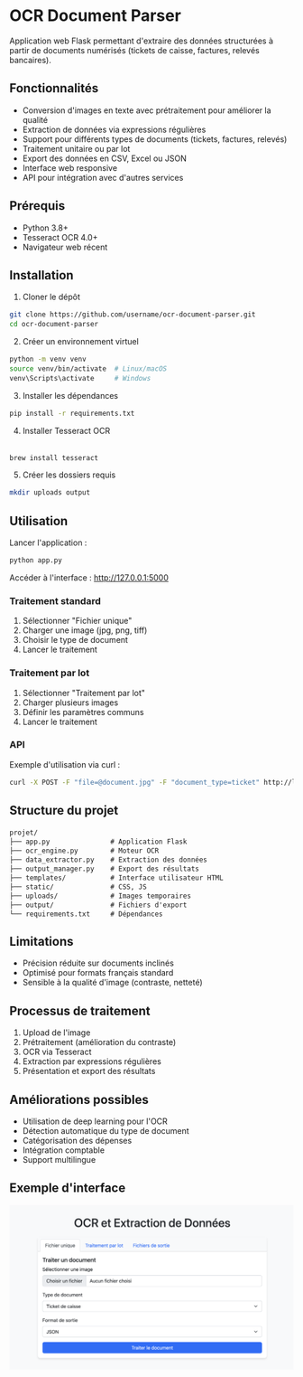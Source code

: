 # OCR Document Parser

Application web Flask permettant d'extraire des données structurées à partir de documents numérisés (tickets de caisse, factures, relevés bancaires).

## Fonctionnalités

- Conversion d'images en texte avec prétraitement pour améliorer la qualité
- Extraction de données via expressions régulières
- Support pour différents types de documents (tickets, factures, relevés)
- Traitement unitaire ou par lot
- Export des données en CSV, Excel ou JSON
- Interface web responsive
- API pour intégration avec d'autres services

## Prérequis

- Python 3.8+
- Tesseract OCR 4.0+
- Navigateur web récent

## Installation

1. Cloner le dépôt
```bash
git clone https://github.com/username/ocr-document-parser.git
cd ocr-document-parser
```

2. Créer un environnement virtuel
```bash
python -m venv venv
source venv/bin/activate  # Linux/macOS
venv\Scripts\activate     # Windows
```

3. Installer les dépendances
```bash
pip install -r requirements.txt
```

4. Installer Tesseract OCR
```bash

brew install tesseract

```

5. Créer les dossiers requis
```bash
mkdir uploads output
```

## Utilisation

Lancer l'application :
```bash
python app.py
```

Accéder à l'interface : http://127.0.0.1:5000

### Traitement standard
1. Sélectionner "Fichier unique"
2. Charger une image (jpg, png, tiff)
3. Choisir le type de document
4. Lancer le traitement

### Traitement par lot
1. Sélectionner "Traitement par lot"
2. Charger plusieurs images
3. Définir les paramètres communs
4. Lancer le traitement

### API
Exemple d'utilisation via curl :
```bash
curl -X POST -F "file=@document.jpg" -F "document_type=ticket" http://localhost:5000/api/process
```

## Structure du projet

```
projet/
├── app.py               # Application Flask
├── ocr_engine.py        # Moteur OCR
├── data_extractor.py    # Extraction des données
├── output_manager.py    # Export des résultats
├── templates/           # Interface utilisateur HTML
├── static/              # CSS, JS
├── uploads/             # Images temporaires
├── output/              # Fichiers d'export
└── requirements.txt     # Dépendances
```

## Limitations

- Précision réduite sur documents inclinés
- Optimisé pour formats français standard
- Sensible à la qualité d'image (contraste, netteté)

## Processus de traitement

1. Upload de l'image
2. Prétraitement (amélioration du contraste)
3. OCR via Tesseract
4. Extraction par expressions régulières
5. Présentation et export des résultats


## Améliorations possibles

- Utilisation de deep learning pour l'OCR
- Détection automatique du type de document
- Catégorisation des dépenses
- Intégration comptable
- Support multilingue

## Exemple d'interface

![Interface de l'application OCR](images/interface.png)


